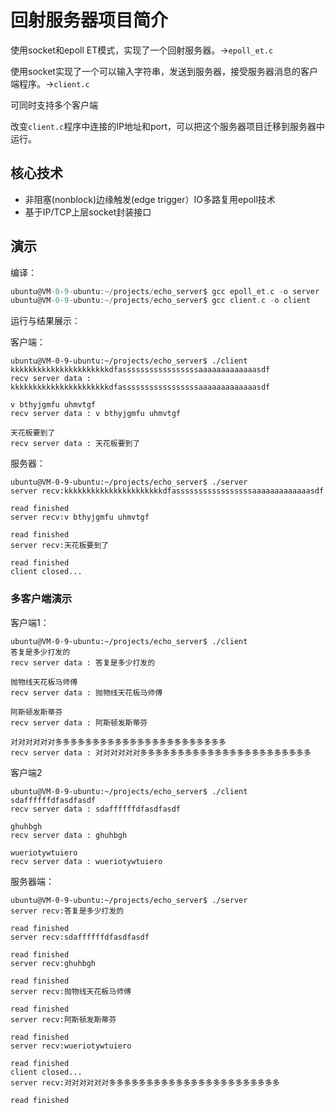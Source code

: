 # 回射服务器项目简介

使用socket和epoll ET模式，实现了一个回射服务器。->`epoll_et.c`

使用socket实现了一个可以输入字符串，发送到服务器，接受服务器消息的客户端程序。->`client.c`

可同时支持多个客户端

改变`client.c`程序中连接的IP地址和port，可以把这个服务器项目迁移到服务器中运行。

## 核心技术

* 非阻塞(nonblock)边缘触发(edge trigger）IO多路复用epoll技术
* 基于IP/TCP上层socket封装接口

## 演示

编译：

```c
ubuntu@VM-0-9-ubuntu:~/projects/echo_server$ gcc epoll_et.c -o server
ubuntu@VM-0-9-ubuntu:~/projects/echo_server$ gcc client.c -o client
```

运行与结果展示：

客户端：

```shell
ubuntu@VM-0-9-ubuntu:~/projects/echo_server$ ./client
kkkkkkkkkkkkkkkkkkkkkkdfasssssssssssssssssaaaaaaaaaaaaasdf
recv server data : kkkkkkkkkkkkkkkkkkkkkkdfasssssssssssssssssaaaaaaaaaaaaasdf

v bthyjgmfu uhmvtgf
recv server data : v bthyjgmfu uhmvtgf

天花板要到了
recv server data : 天花板要到了
```

服务器：

```shell
ubuntu@VM-0-9-ubuntu:~/projects/echo_server$ ./server
server recv:kkkkkkkkkkkkkkkkkkkkkkdfasssssssssssssssssaaaaaaaaaaaaasdf

read finished
server recv:v bthyjgmfu uhmvtgf

read finished
server recv:天花板要到了

read finished
client closed...
```

### 多客户端演示

客户端1：

```shell
ubuntu@VM-0-9-ubuntu:~/projects/echo_server$ ./client
答复是多少打发的
recv server data : 答复是多少打发的

抛物线天花板马师傅
recv server data : 抛物线天花板马师傅

阿斯顿发斯蒂芬
recv server data : 阿斯顿发斯蒂芬

对对对对对对多多多多多多多多多多多多多多多多多多多多多多多
recv server data : 对对对对对对多多多多多多多多多多多多多多多多多多多多多多多
```

客户端2

```shell
ubuntu@VM-0-9-ubuntu:~/projects/echo_server$ ./client
sdaffffffdfasdfasdf
recv server data : sdaffffffdfasdfasdf

ghuhbgh
recv server data : ghuhbgh

wueriotywtuiero
recv server data : wueriotywtuiero
```

服务器端：

```shell
ubuntu@VM-0-9-ubuntu:~/projects/echo_server$ ./server
server recv:答复是多少打发的

read finished
server recv:sdaffffffdfasdfasdf

read finished
server recv:ghuhbgh

read finished
server recv:抛物线天花板马师傅

read finished
server recv:阿斯顿发斯蒂芬

read finished
server recv:wueriotywtuiero

read finished
client closed...
server recv:对对对对对对多多多多多多多多多多多多多多多多多多多多多多多

read finished
```



